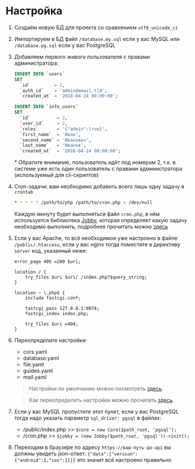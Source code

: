 # Настройка
1. Создаём новую БД для проекта со сравнением `utf8_unicode_ci`
2. Импортируем в БД файл `/database.my.sql` если у вас MySQL или `/database.pg.sql` если у вас PostgreSQL
3. Добавляем первого *живого* пользователя с правами администратора:
    ```sql
    INSERT INTO `users`
    SET
      `id`         = 2,
      `auth_id`    = 'admin@email.tld',
      `created_at` = '2018-04-24 00:00:00';

    INSERT INTO `info_users`
    SET
      `id`          = 2,
      `user_id`     = 2,
      `roles`       = '{"admin":true}',
      `first_name`  = 'Иван',
      `second_name` = 'Иванович',
      `last_name`   = 'Иванов',
      `created_at`  = '2018-04-24 00:00:00';
    ```
    \* Обратите внимание, пользователь идёт под номером 2, т.к. в системе уже есть один пользователь с правами администратора (используемый для cli-скриптов)

4. Cron-задачи: вам необходимо добавить всего лишь одну задачу в `crontab`
    ```bash
    * * * * * /path/to/php /path/to/cron.php > /dev/null
    ```
    Каждую минуту будет выполняться файл `cron.php`, в нём используется библиотека [Jobby](https://github.com/jobbyphp/jobby), которая определяет какую задачу необходимо выполнить, подробнее прочитать можно [здесь](../40_Использование/60_Cron-задачи.md)

5. Если у вас Apache, то всё необходимое уже настроено в файле `/public/.htaccess`, если у вас nginx тогда поместите в директиву `server` код, указанный ниже:
    ```nginx
    error_page 405 =200 $uri;

    location / {
        try_files $uri $uri/ /index.php?$query_string;
    }

    location ~ \.php$ {
        include fastcgi.conf;

        fastcgi_pass 127.0.0.1:9074;
        fastcgi_index index.php;

        try_files $uri =404;
    }
    ```

6. Переопределите настройки:
    - cors.yaml
    - database.yaml
    - file.yaml
    - guides.yaml
    - mail.yaml

    > Настройки по умолчанию можно посмотреть [здесь](../20_Настройки_по_умолчанию/30_Config.md).

    > Как переопределить настройки можно прочитать [здесь](../30_Расширение_функционала/30_Расширение_Config.md).
7. Если у вас MySQL пропустите этот пункт, если у вас PostgreSQL тогда надо указать параметр `sql_driver: pgsql` в файлах:
    - /public/index.php >> `$core = new Core($path_root, 'pgsql');`
    - /cron.php >> `$jobby = (new Jobby($path_root, 'pgsql'))->init();`
8. Переходим в браузере по адресу `https://ваш-путь-до-api` вы должны увидеть json-ответ: `{"data":{"version":{"android":1,"ios":1}}}` это значит всё настроено правильно